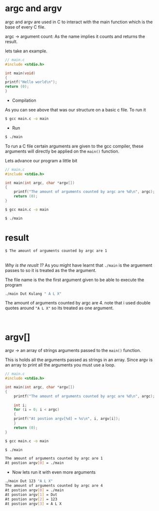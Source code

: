 # argc and argv

argc and argv are used in C to interact with the main function which is the base of every C file.

argc -> argument count: As the name implies it counts and returns the result.

lets take an example.

```c
// main.c
#include <stdio.h>

int main(void)
{
printf("Hello world\n");
return (0);
}
```

- Compilation

As you can see above that was our structure on a basic c file. To run it

```sh
$ gcc main.c -o main
```
- Run
```sh
$ ./main
```
To run a C file certain arguments are given to the gcc compiler, these arguments will directly be applied on the  ``main()`` function.

Lets advance our program a little bit

```c
// main.c
#include <stdio.h>

int main(int argc, char *argv[])
{
    printf("The amount of arguments counted by argc are %d\n", argc);
    return (0);
}
```
```sh
$ gcc main.c -o main
```
```sh
$ ./main
```
# result
```sh
$ The amount of arguments counted by argc are 1
```
<br> *Why is the reuslt 1?* As you might have learnt that `./main` is the arguement passes to so it is treated as the the argument. 

The file name is the the first argument given to be able to execute the program 

```sh
./main Dut Kulang " A L X"
```
The amount of arguments counted by argc are 4. note that i used double quotes around `"A L X"` so its treated as one argument.

<br>

# argv[]
argv -> an array of strings arguments passed to the ``main()`` function.

This is holds all the arguments passed as strings in an array. Since argv is an array to print all the arguments you must use a loop. 



```c
// main.c
#include <stdio.h>

int main(int argc, char *argv[])
{
    printf("The amount of arguments counted by argc are %d\n", argc);
    
    int i;
    for (i = 0; i < argc)
    {
    printf("At postion argv[%d] = %s\n", i, argv[i]);
    }
    return (0);
}
```
```sh
$ gcc main.c -o main
```
```sh
$ ./main 
```

```sh
The amount of arguments counted by argc are 1
At postion argv[0] = ./main
```

- Now lets run it with even more arguments
```sh
./main Dut 123 "A L X"
The amount of arguments counted by argc are 4
At postion argv[0] = ./main
At postion argv[1] = Dut
At postion argv[2] = 123
At postion argv[3] = A L X
```